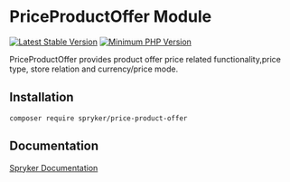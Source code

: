 # PriceProductOffer Module
[![Latest Stable Version](https://poser.pugx.org/spryker/price-product-offer/v/stable.svg)](https://packagist.org/packages/spryker/price-product-offer)
[![Minimum PHP Version](https://img.shields.io/badge/php-%3E%3D%207.4-8892BF.svg)](https://php.net/)

PriceProductOffer provides product offer price related functionality,price type, store relation and currency/price mode.

## Installation

```
composer require spryker/price-product-offer
```

## Documentation

[Spryker Documentation](https://academy.spryker.com/developing_with_spryker/module_guide/modules.html)
